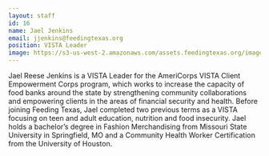 ```yaml
---
layout: staff
id: 16
name: Jael Jenkins
email: jjenkins@feedingtexas.org
position: VISTA Leader
image: https://s3-us-west-2.amazonaws.com/assets.feedingtexas.org/images/staff/jael-jenkins.jpg
---
```

Jael Reese Jenkins is a VISTA Leader for the AmeriCorps VISTA Client Empowerment Corps program, which works to increase the capacity of food banks around the state by strengthening community collaborations and empowering clients in the areas of financial security and health. Before joining Feeding Texas, Jael completed two previous terms as a VISTA focusing on teen and adult education, nutrition and food insecurity. Jael holds a bachelor’s degree in Fashion Merchandising from Missouri State University in Springfield, MO and a Community Health Worker Certification from the University of Houston. 
